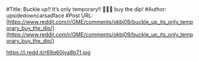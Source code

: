 #Title: Buckle up!! It’s only temporary!! 💎👐🚀 buy the dip!
#Author: upsidedowncarsadface
#Post URL: [https://www.reddit.com/r/GME/comments/okbj09/buckle_up_its_only_temporary_buy_the_dip/](https://www.reddit.com/r/GME/comments/okbj09/buckle_up_its_only_temporary_buy_the_dip/)


https://i.redd.it/r69q60jya8b71.jpg